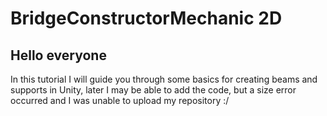 # BridgeConstructorMechanic 2D
## Hello everyone
In this tutorial I will guide you through some basics for creating beams and supports in Unity, later I may be able to add the code, but a size error occurred and I was unable to upload my repository :/


